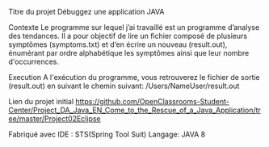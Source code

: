 Titre du projet
Débuggez une application JAVA

Contexte
Le programme sur lequel j’ai travaillé est un programme d’analyse des tendances. Il a pour objectif de lire un fichier composé de plusieurs symptômes (symptoms.txt) et d‘en écrire un nouveau (result.out), énumérant par ordre alphabétique les symptômes ainsi que leur nombre d'occurrences.

Execution
A l'exécution du programme, vous retrouverez le fichier de sortie (result.out) en suivant le chemin suivant:
/Users/NameUser/result.out

Lien du projet initial
https://github.com/OpenClassrooms-Student-Center/Project_DA_Java_EN_Come_to_the_Rescue_of_a_Java_Application/tree/master/Project02Eclipse

Fabriqué avec
IDE : STS(Spring Tool Suit) 
Langage: JAVA 8
